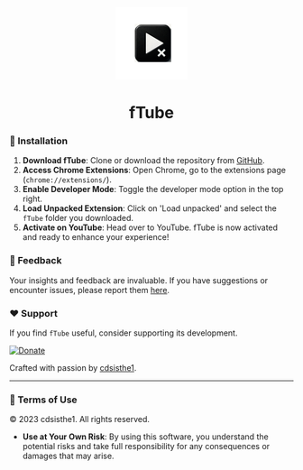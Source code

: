 <p align="center">
  <img src="icon128.png" alt="fTube logo">
  <h1 align="center">fTube</h1>
</p>

### 💽 Installation

1. **Download fTube**: Clone or download the repository from [GitHub](https://github.com/cdsisthe1/ftube).
2. **Access Chrome Extensions**: Open Chrome, go to the extensions page (`chrome://extensions/`).
3. **Enable Developer Mode**: Toggle the developer mode option in the top right.
4. **Load Unpacked Extension**: Click on 'Load unpacked' and select the `fTube` folder you downloaded.
5. **Activate on YouTube**: Head over to YouTube. fTube is now activated and ready to enhance your experience!

### 📣 Feedback

Your insights and feedback are invaluable. If you have suggestions or encounter issues, please report them [here](https://github.com/cdsisthe1/fTube/issues).

### ❤️ Support

If you find `fTube` useful, consider supporting its development.

[![Donate](https://img.shields.io/badge/Donate-PayPal-green.svg)](https://www.paypal.com/donate/?hosted_button_id=R92KGPYHPE3JY)

Crafted with passion by [cdsisthe1](https://github.com/cdsisthe1).

---

### 📜 Terms of Use

© 2023 cdsisthe1. All rights reserved.

- **Use at Your Own Risk**: By using this software, you understand the potential risks and take full responsibility for any consequences or damages that may arise.
